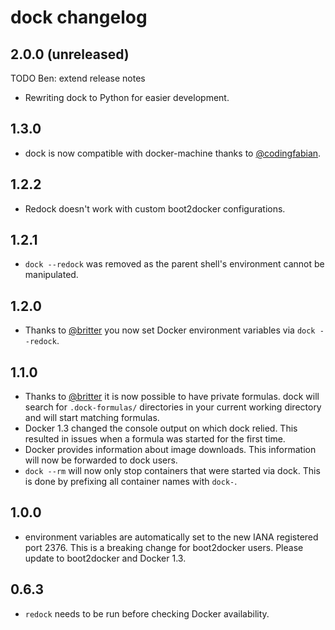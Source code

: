 # dock changelog

## 2.0.0 (unreleased)
TODO Ben: extend release notes
 - Rewriting dock to Python for easier development.

## 1.3.0
 - dock is now compatible with docker-machine thanks to [@codingfabian](https://github.com/CodingFabian).

## 1.2.2
 - Redock doesn't work with custom boot2docker configurations.

## 1.2.1
 - `dock --redock` was removed as the parent shell's environment cannot
   be manipulated.

## 1.2.0
 - Thanks to [@britter](https://github.com/britter) you now set Docker
   environment variables via `dock --redock`.

## 1.1.0

 - Thanks to [@britter](https://github.com/britter) it is now possible to have
   private formulas. dock will search for `.dock-formulas/` directories in
   your current working directory and will start matching formulas.
 - Docker 1.3 changed the console output on which dock relied. This resulted
   in issues when a formula was started for the first time.
 - Docker provides information about image downloads. This information will now
   be forwarded to dock users.
 - `dock --rm` will now only stop containers that were started via dock. This
   is done by prefixing all container names with `dock-`.

## 1.0.0

 - environment variables are automatically set to the new
   IANA registered port 2376. This is a breaking change for
   boot2docker users. Please update to boot2docker and
   Docker 1.3.

## 0.6.3

 - `redock` needs to be run before checking Docker availability.
